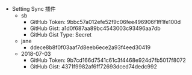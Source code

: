 - Setting Sync 插件
    - sb
        - GitHub Token: 9bbc57a012efe52f9c06fee496906f1ff1fe100d
        - GitHub Gist: a1d0f687aa89bc4543003c93496aa7db
        - GitHub Gist Type: Secret
    - jane
        - ddece8b8f0f03aaf7d8eeb6ece2a93f4eed30419
    - 2018-07-03
        - GitHub Token: 9b7cd166d7541c61c3f4468e924d7fb5017f8072
        - GitHub Gist: 4371f9982af6ff72693dced74dedc992